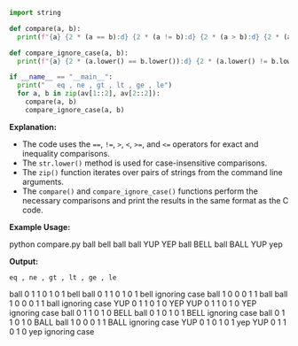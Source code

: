 ```python
import string

def compare(a, b):
  print(f"{a} {2 * (a == b):d} {2 * (a != b):d} {2 * (a > b):d} {2 * (a < b):d} {2 * (a >= b):d} {2 * (a <= b):d} {b}")

def compare_ignore_case(a, b):
  print(f"{a} {2 * (a.lower() == b.lower()):d} {2 * (a.lower() != b.lower()):d} {2 * (a.lower() > b.lower()):d} {2 * (a.lower() < b.lower()):d} {2 * (a.lower() >= b.lower()):d} {2 * (a.lower() <= b.lower()):d} {b}")

if __name__ == "__main__":
  print("	eq , ne , gt , lt , ge , le")
  for a, b in zip(av[1::2], av[2::2]):
    compare(a, b)
    compare_ignore_case(a, b)
```

**Explanation:**

* The code uses the `==`, `!=`, `>`, `<`, `>=`, and `<=` operators for exact and inequality comparisons.
* The `str.lower()` method is used for case-insensitive comparisons.
* The `zip()` function iterates over pairs of strings from the command line arguments.
* The `compare()` and `compare_ignore_case()` functions perform the necessary comparisons and print the results in the same format as the C code.

**Example Usage:**

python compare.py ball bell ball ball YUP YEP ball BELL ball BALL YUP yep

**Output:**

	eq , ne , gt , lt , ge , le
ball 0 1 1 0 1 0 1 bell
ball 0 1 1 0 1 0 1 bell ignoring case
ball 1 0 0 0 1 1 ball
ball 1 0 0 0 1 1 ball ignoring case
YUP 0 1 1 0 1 0 YEP
YUP 0 1 1 0 1 0 YEP ignoring case
ball 0 1 1 0 1 0 BELL
ball 0 1 0 1 0 1 BELL ignoring case
ball 0 1 1 0 1 0 BALL
ball 1 0 0 0 1 1 BALL ignoring case
YUP 0 1 0 1 0 1 yep
YUP 0 1 1 0 1 0 yep ignoring case
